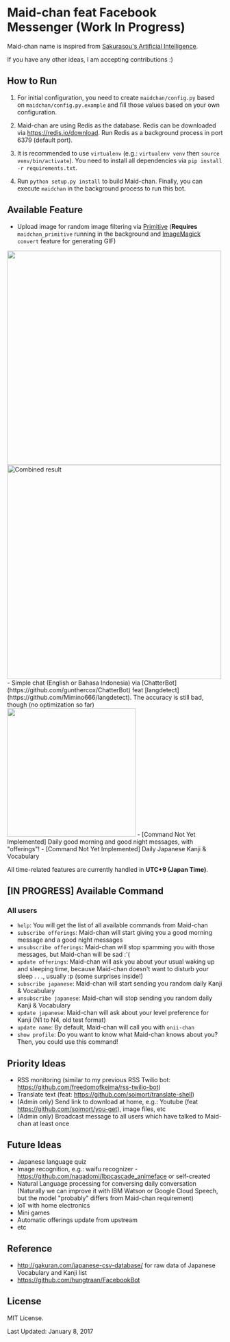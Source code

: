 # Maid-chan feat Facebook Messenger (Work In Progress)

Maid-chan name is inspired from [Sakurasou's Artificial Intelligence](http://sakurasounopetnakanojo.wikia.com/wiki/Maid).

If you have any other ideas, I am accepting contributions :)

## How to Run

1. For initial configuration, you need to create `maidchan/config.py` based on `maidchan/config.py.example` and fill those values based on your own configuration.

2. Maid-chan are using Redis as the database. Redis can be downloaded via https://redis.io/download. Run Redis as a background process in port 6379 (default port).

3. It is recommended to use `virtualenv` (e.g.: `virtualenv venv` then `source venv/bin/activate`). You need to install all dependencies via `pip install -r requirements.txt`.

4. Run `python setup.py install` to build Maid-chan. Finally, you can execute `maidchan` in the background process to run this bot.


## Available Feature

- Upload image for random image filtering via [Primitive](https://github.com/fogleman/primitive) (**Requires** `maidchan_primitive` running in the background and [ImageMagick](https://www.imagemagick.org/script/index.php) `convert` feature for generating GIF)  
<img src="https://freedomofkeima.com/images/maid-chan/primitive_scr.jpg" height="500">  
<img alt="Combined result" src="https://freedomofkeima.com/images/maid-chan/primitive.gif" height="500">  
- Simple chat (English or Bahasa Indonesia) via [ChatterBot](https://github.com/gunthercox/ChatterBot) feat [langdetect](https://github.com/Mimino666/langdetect). The accuracy is still bad, though (no optimization so far)  
<img src="https://freedomofkeima.com/images/maid-chan/chatterbot.png" height="300">  
- [Command Not Yet Implemented] Daily good morning and good night messages, with "offerings"!
- [Command Not Yet Implemented] Daily Japanese Kanji & Vocabulary

All time-related features are currently handled in **UTC+9 (Japan Time)**.


## [IN PROGRESS] Available Command

### All users

- `help`: You will get the list of all available commands from Maid-chan
- `subscribe offerings`: Maid-chan will start giving you a good morning message and a good night messages
- `unsubscribe offerings`: Maid-chan will stop spamming you with those messages, but Maid-chan will be sad :'(
- `update offerings`: Maid-chan will ask you about your usual waking up and sleeping time, because Maid-chan doesn't want to disturb your sleep . . ., usually :p (some surprises inside!)
- `subscribe japanese`: Maid-chan will start sending you random daily Kanji & Vocabulary
- `unsubscribe japanese`: Maid-chan will stop sending you random daily Kanji & Vocabulary
- `update japanese`: Maid-chan will ask about your level preference for Kanji (N1 to N4, old test format)
- `update name`: By default, Maid-chan will call you with `onii-chan`
- `show profile`: Do you want to know what Maid-chan knows about you? Then, you could use this command!


## Priority Ideas

- RSS monitoring (similar to my previous RSS Twilio bot: https://github.com/freedomofkeima/rss-twilio-bot)
- Translate text (feat: https://github.com/soimort/translate-shell)
- (Admin only) Send link to download at home, e.g.: Youtube (feat https://github.com/soimort/you-get), image files, etc
- (Admin only) Broadcast message to all users which have talked to Maid-chan at least once


## Future Ideas 

- Japanese language quiz
- Image recognition, e.g.: waifu recognizer - https://github.com/nagadomi/lbpcascade_animeface or self-created
- Natural Language processing for conversing daily conversation (Naturally we can improve it with IBM Watson or Google Cloud Speech, but the model "probably" differs from Maid-chan requirement)
- IoT with home electronics
- Mini games
- Automatic offerings update from upstream
- etc


## Reference

- http://gakuran.com/japanese-csv-database/ for raw data of Japanese Vocabulary and Kanji list
- https://github.com/hungtraan/FacebookBot


## License

MIT License.

Last Updated: January 8, 2017


